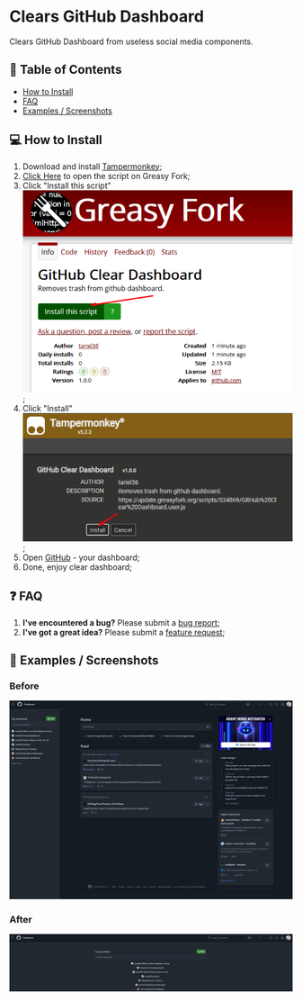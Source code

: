 # Clears GitHub Dashboard
Clears GitHub Dashboard from useless social media components.

## 📝 Table of Contents

  * [How to Install](#install)
  * [FAQ](#faq)
  * [Examples / Screenshots](#screenshots)

## 💻 How to Install <a name="install"></a>

1. Download and install [Tampermonkey](https://www.tampermonkey.net/);
2. [Click Here]() to open the script on Greasy Fork;
3. Click "Install this script"<br/>![Install 01](https://github.com/tariel36/github-clear-dashboard/blob/master/.github/ASSETS/install_01.png?raw=true);
4. Click "Install"<br/>![Install 02](https://github.com/tariel36/github-clear-dashboard/blob/master/.github/ASSETS/install_02.png?raw=true);
5. Open [GitHub](https://github.com/) - your dashboard;
6. Done, enjoy clear dashboard;

## ❓ FAQ <a name="faq"></a>

1. <b>I've encountered a bug?</b> Please submit a [bug report](https://github.com/tariel36/github-clear-dashboard/issues/new/choose);
1. <b>I've got a great idea?</b> Please submit a [feature request](https://github.com/tariel36/github-clear-dashboard/issues/new/choose);

## 📸 Examples / Screenshots <a name="screenshots"></a>

### Before

![Before](https://github.com/tariel36/github-clear-dashboard/blob/master/.github/ASSETS/before.png?raw=true)

### After

![After](https://github.com/tariel36/github-clear-dashboard/blob/master/.github/ASSETS/after.png?raw=true)
